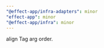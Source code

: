 ```yaml
---
"@effect-app/infra-adapters": minor
"effect-app": minor
"@effect-app/infra": minor
---
```


align Tag arg order.
